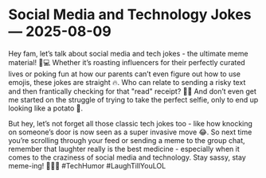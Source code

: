 # Social Media and Technology Jokes — 2025-08-09

Hey fam, let’s talk about social media and tech jokes - the ultimate meme material! 📱💻 Whether it’s roasting influencers for their perfectly curated lives or poking fun at how our parents can’t even figure out how to use emojis, these jokes are straight 🔥. Who can relate to sending a risky text and then frantically checking for that "read" receipt? 🙋‍♀️ And don’t even get me started on the struggle of trying to take the perfect selfie, only to end up looking like a potato 🥔. 

But hey, let’s not forget all those classic tech jokes too - like how knocking on someone’s door is now seen as a super invasive move 😂. So next time you’re scrolling through your feed or sending a meme to the group chat, remember that laughter really is the best medicine - especially when it comes to the craziness of social media and technology. Stay sassy, stay meme-ing! 💁‍♂️✨ #TechHumor #LaughTillYouLOL
